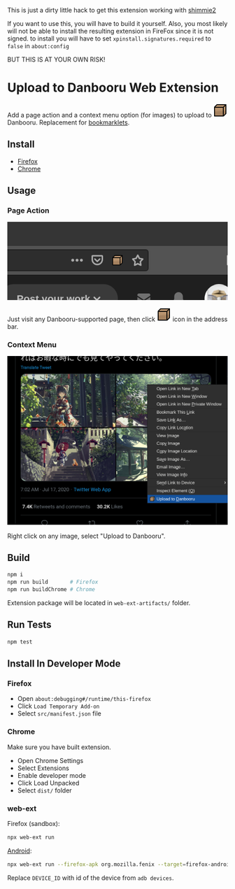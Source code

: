 This is just a dirty little hack to get this extension working with [shimmie2](https://github.com/shish/shimmie2)

If you want to use this, you will have to build it yourself.
Also, you most likely will not be able to install the resulting extension in FireFox since it is not signed. to install you will have to set `xpinstall.signatures.required` to `false` in `about:config`

BUT THIS IS AT YOUR OWN RISK!

# Upload to Danbooru Web Extension

Add a page action and a context menu option (for images) to upload to ![cardboard box](/danbooru.svg) Danbooru. Replacement for [bookmarklets](https://danbooru.donmai.us/static/bookmarklet).

## Install

* [Firefox](https://addons.mozilla.org/en-US/firefox/addon/upload-to-danbooru/)
* [Chrome](https://chrome.google.com/webstore/detail/upload-to-danbooru/faoifiojjmdkjpgkjpikkjdfocdjjpla)

## Usage

### Page Action

![Page action demo](/screenshots/page-action.png)

Just visit any Danbooru-supported page, then click ![cardboard box](/danbooru.svg) icon in the address bar.

### Context Menu

![Context menu demo](/screenshots/context-menu.png)

Right click on any image, select "Upload to Danbooru".

## Build

```sh
npm i
npm run build       # Firefox
npm run buildChrome # Chrome
```

Extension package will be located in `web-ext-artifacts/` folder.

## Run Tests

```sh
npm test
```

## Install In Developer Mode

### Firefox

* Open `about:debugging#/runtime/this-firefox`
* Click `Load Temporary Add-on`
* Select `src/manifest.json` file

### Chrome

Make sure you have built extension.

* Open Chrome Settings
* Select Extensions
* Enable developer mode
* Click Load Unpacked
* Select `dist/` folder

### web-ext

Firefox (sandbox):

```sh
npx web-ext run
```

[Android](https://extensionworkshop.com/documentation/develop/getting-started-with-web-ext/#testing-in-firefox-for-android):

```sh
npx web-ext run --firefox-apk org.mozilla.fenix --target=firefox-android --android-device=DEVICE_ID
```

Replace `DEVICE_ID` with id of the device from `adb devices`.
